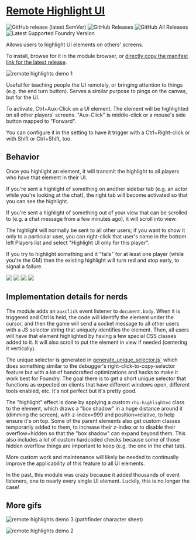 # [Remote Highlight UI](https://foundryvtt.com/packages/remote-highlight-ui/)

![GitHub release (latest SemVer)](https://img.shields.io/github/v/release/shemetz/remote-highlight-ui?style=for-the-badge)
![GitHub Releases](https://img.shields.io/github/downloads/shemetz/remote-highlight-ui/latest/total?style=for-the-badge)
![GitHub All Releases](https://img.shields.io/github/downloads/shemetz/remote-highlight-ui/total?style=for-the-badge&label=Downloads+total)  
![Latest Supported Foundry Version](https://img.shields.io/endpoint?url=https://foundryshields.com/version?url=https://github.com/shemetz/remote-highlight-ui/raw/master/module.json)

Allows users to highlight UI elements on others' screens.

To install, browse for it in the module browser, or [directly copy the manifest link for the latest release](https://github.com/shemetz/remote-highlight-ui/releases/latest/download/module.json).


![remote highlights demo 1](metadata/demo_1_v2.gif)


Useful for teaching people the UI remotely, or bringing attention to things (e.g. the end turn button).
Serves a similar purpose to pings on the canvas, but for the UI.

To activate, Ctrl+Aux-Click on a UI element.  The element will be highlighted on all other players' screens.
"Aux-Click" is middle-click or a mouse's side button mapped to "Forward".

You can configure it in the setting to have it trigger with a Ctrl+Right-click or with Shift or Ctrl+Shift, too.

## Behavior
Once you highlight an element, it will transmit the highlight to all players who have that element in their UI.

If you're sent a highlight of something on another sidebar tab (e.g. an actor while you're looking at the chat), 
the right tab will become activated so that you can see the highlight.

If you're sent a highlight of something out of your view that can be scrolled to (e.g. a chat message from a few
minutes ago), it will scroll into view.

The highlight will normally be sent to all other users;  if you want to show it only to a particular user, you can 
right-click that user's name in the bottom left Players list and select "Highlight UI only for this player".

If you try to highlight something and it "fails" for at least one player (while you're the GM) then the existing 
highlight will turn red and stop early, to signal a failure.

![](metadata/highlight_only_user.png)
![](metadata/highlight_only_user_active.png)
![](metadata/highlight_only_user_stop.png)
![](metadata/failed_highlight.png)

## Implementation details for nerds

The module adds an `auxclick` event listener to `document.body`. When it is triggered and Ctrl is held, the code will
identify the element under the cursor, and then
the game will send a socket message to all other users with a JS selector string that uniquely identifies the
element.  Then, all users will have that element highlighted by having a few special CSS classes added to it.  It will
also scroll to put the element in view if needed (centering it vertically).

The unique selector is generated in [generate_unique_selector.js`](scripts/generate-unique-selector.js) which does 
something similar to the debugger's right-click-to-copy-selector feature but with a lot of handcrafted optimizations and
hacks to make it work best for Foundry.  The goal there is to get a short unique selector that functions as expected on
clients that have different windows open, different tools enabled, etc.  It's not perfect but it's pretty good.

The "highlight" effect is done by applying a custom `rhi-highlighted` class to the element, which draws a "box shadow"
in a huge distance around it (dimming the screen), with z-index=999 and position=relative, to help ensure it's on top.
Some of the parent elements also get custom classes temporarily added to them, to increase their z-index or to disable
their overflow=hidden so that the "box shadow" can expand beyond them.  This also includes a lot of custom hardcoded
checks because some of those hidden overflow things are important to keep (e.g. the one in the chat tab).

More custom work and maintenance will likely be needed to continually improve the applicability of this feature to all
UI elements.

In the past, this module was crazy because it added thousands of event listeners, one to nearly every single UI element.
Luckily, this is no longer the case!

## More gifs

![remote highlights demo 3 (pathfinder character sheet)](metadata/demo_3.gif)

![remote highlights demo 2](metadata/demo_2.gif)
